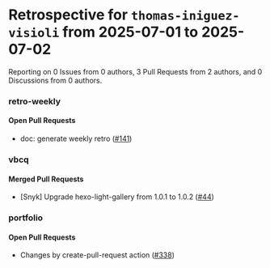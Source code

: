 # Retrospective for `thomas-iniguez-visioli` from 2025-07-01 to 2025-07-02

Reporting on 0 Issues from 0 authors, 3 Pull Requests from 2 authors, and 0 Discussions from 0 authors.


### retro-weekly

#### Open Pull Requests

- doc: generate weekly retro ([#141](https://github.com/thomas-iniguez-visioli/retro-weekly/pull/141))

### vbcq

#### Merged Pull Requests

- [Snyk] Upgrade hexo-light-gallery from 1.0.1 to 1.0.2 ([#44](https://github.com/thomas-iniguez-visioli/vbcq/pull/44))

### portfolio

#### Open Pull Requests

- Changes by create-pull-request action ([#338](https://github.com/thomas-iniguez-visioli/portfolio/pull/338))